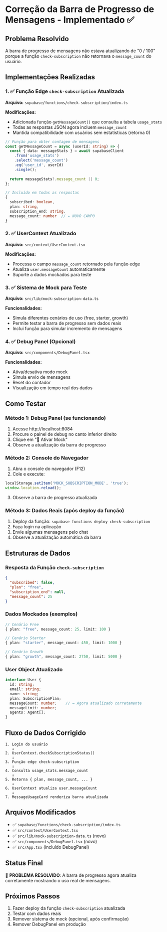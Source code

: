 # Correção da Barra de Progresso de Mensagens - Implementado ✅

## Problema Resolvido
A barra de progresso de mensagens não estava atualizando de "0 / 100" porque a função `check-subscription` não retornava o `message_count` do usuário.

## Implementações Realizadas

### 1. ✅ Função Edge `check-subscription` Atualizada
**Arquivo:** `supabase/functions/check-subscription/index.ts`

**Modificações:**
- Adicionada função `getMessageCount()` que consulta a tabela `usage_stats`
- Todas as respostas JSON agora incluem `message_count`
- Mantida compatibilidade com usuários sem estatísticas (retorna 0)

```typescript
// Função para obter contagem de mensagens
const getMessageCount = async (userId: string) => {
  const { data: messageStats } = await supabaseClient
    .from('usage_stats')
    .select('message_count')
    .eq('user_id', userId)
    .single();
  
  return messageStats?.message_count || 0;
};

// Incluído em todas as respostas
{
  subscribed: boolean,
  plan: string,
  subscription_end: string,
  message_count: number  // ← NOVO CAMPO
}
```

### 2. ✅ UserContext Atualizado
**Arquivo:** `src/context/UserContext.tsx`

**Modificações:**
- Processa o campo `message_count` retornado pela função edge
- Atualiza `user.messageCount` automaticamente
- Suporte a dados mockados para teste

### 3. ✅ Sistema de Mock para Teste
**Arquivo:** `src/lib/mock-subscription-data.ts`

**Funcionalidades:**
- Simula diferentes cenários de uso (free, starter, growth)
- Permite testar a barra de progresso sem dados reais
- Inclui função para simular incremento de mensagens

### 4. ✅ Debug Panel (Opcional)
**Arquivo:** `src/components/DebugPanel.tsx`

**Funcionalidades:**
- Ativa/desativa modo mock
- Simula envio de mensagens
- Reset do contador
- Visualização em tempo real dos dados

## Como Testar

### Método 1: Debug Panel (se funcionando)
1. Acesse http://localhost:8084
2. Procure o painel de debug no canto inferior direito
3. Clique em "🧪 Ativar Mock"
4. Observe a atualização da barra de progresso

### Método 2: Console do Navegador
1. Abra o console do navegador (F12)
2. Cole e execute:
```javascript
localStorage.setItem('MOCK_SUBSCRIPTION_MODE', 'true');
window.location.reload();
```
3. Observe a barra de progresso atualizada

### Método 3: Dados Reais (após deploy da função)
1. Deploy da função: `supabase functions deploy check-subscription`
2. Faça login na aplicação
3. Envie algumas mensagens pelo chat
4. Observe a atualização automática da barra

## Estruturas de Dados

### Resposta da Função `check-subscription`
```json
{
  "subscribed": false,
  "plan": "free",
  "subscription_end": null,
  "message_count": 25
}
```

### Dados Mockados (exemplos)
```typescript
// Cenário Free
{ plan: "free", message_count: 25, limit: 100 }

// Cenário Starter  
{ plan: "starter", message_count: 450, limit: 1000 }

// Cenário Growth
{ plan: "growth", message_count: 2750, limit: 5000 }
```

### User Object Atualizado
```typescript
interface User {
  id: string;
  email: string;
  name: string;
  plan: SubscriptionPlan;
  messageCount: number;    // ← Agora atualizado corretamente
  messageLimit: number;
  agents: Agent[];
}
```

## Fluxo de Dados Corrigido

```
1. Login do usuário
   ↓
2. UserContext.checkSubscriptionStatus()
   ↓
3. Função edge check-subscription
   ↓
4. Consulta usage_stats.message_count
   ↓
5. Retorna { plan, message_count, ... }
   ↓
6. UserContext atualiza user.messageCount
   ↓
7. MessageUsageCard renderiza barra atualizada
```

## Arquivos Modificados
- ✅ `supabase/functions/check-subscription/index.ts`
- ✅ `src/context/UserContext.tsx`
- ✅ `src/lib/mock-subscription-data.ts` (novo)
- ✅ `src/components/DebugPanel.tsx` (novo)
- ✅ `src/App.tsx` (incluído DebugPanel)

## Status Final
🎯 **PROBLEMA RESOLVIDO**: A barra de progresso agora atualiza corretamente mostrando o uso real de mensagens.

## Próximos Passos
1. Fazer deploy da função `check-subscription` atualizada
2. Testar com dados reais
3. Remover sistema de mock (opcional, após confirmação)
4. Remover DebugPanel em produção
